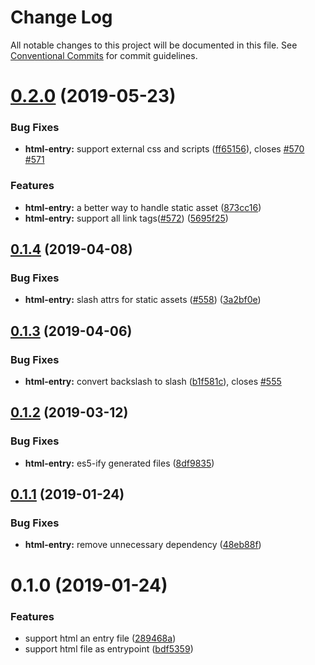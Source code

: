 # Change Log

All notable changes to this project will be documented in this file.
See [Conventional Commits](https://conventionalcommits.org) for commit guidelines.

# [0.2.0](https://github.com/egoist/poi/compare/@poi/plugin-html-entry@0.1.4...@poi/plugin-html-entry@0.2.0) (2019-05-23)

### Bug Fixes

- **html-entry:** support external css and scripts ([ff65156](https://github.com/egoist/poi/commit/ff65156)), closes [#570](https://github.com/egoist/poi/issues/570) [#571](https://github.com/egoist/poi/issues/571)

### Features

- **html-entry:** a better way to handle static asset ([873cc16](https://github.com/egoist/poi/commit/873cc16))
- **html-entry:** support all link tags([#572](https://github.com/egoist/poi/issues/572)) ([5695f25](https://github.com/egoist/poi/commit/5695f25))

## [0.1.4](https://github.com/egoist/poi/compare/@poi/plugin-html-entry@0.1.3...@poi/plugin-html-entry@0.1.4) (2019-04-08)

### Bug Fixes

- **html-entry:** slash attrs for static assets ([#558](https://github.com/egoist/poi/issues/558)) ([3a2bf0e](https://github.com/egoist/poi/commit/3a2bf0e))

## [0.1.3](https://github.com/egoist/poi/compare/@poi/plugin-html-entry@0.1.2...@poi/plugin-html-entry@0.1.3) (2019-04-06)

### Bug Fixes

- **html-entry:** convert backslash to slash ([b1f581c](https://github.com/egoist/poi/commit/b1f581c)), closes [#555](https://github.com/egoist/poi/issues/555)

## [0.1.2](https://github.com/egoist/poi/compare/@poi/plugin-html-entry@0.1.1...@poi/plugin-html-entry@0.1.2) (2019-03-12)

### Bug Fixes

- **html-entry:** es5-ify generated files ([8df9835](https://github.com/egoist/poi/commit/8df9835))

## [0.1.1](https://github.com/egoist/poi/compare/@poi/plugin-html-entry@0.1.0...@poi/plugin-html-entry@0.1.1) (2019-01-24)

### Bug Fixes

- **html-entry:** remove unnecessary dependency ([48eb88f](https://github.com/egoist/poi/commit/48eb88f))

# 0.1.0 (2019-01-24)

### Features

- support html an entry file ([289468a](https://github.com/egoist/poi/commit/289468a))
- support html file as entrypoint ([bdf5359](https://github.com/egoist/poi/commit/bdf5359))
